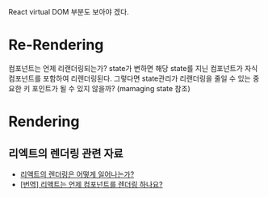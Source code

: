 React virtual DOM 부분도 보아야 겠다.

# Re-Rendering

컴포넌트는 언제 리랜더링되는가? state가 변하면 해당 state를 지닌 컴포넌트가 자식 컴포넌트를 포함하여 리렌더링된다. 그렇다면 state관리가 리랜더링을 줄일 수 있는 중요한 키 포인트가 될 수 있지 않을까? (mamaging state 참조)

# Rendering

## 리엑트의 렌더링 관련 자료

- [리액트의 렌더링은 어떻게 일어나는가?](https://yceffort.kr/2022/04/deep-dive-in-react-rendering)
- [[번역] 리액트는 언제 컴포넌트를 렌더링 하나요?](https://velog.io/@eunbinn/when-does-react-render-your-component)
